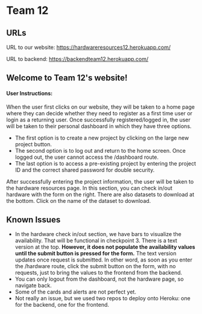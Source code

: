 # Team 12

## URLs
URL to our website: https://hardwareresources12.herokuapp.com/

URL to backend: https://backendteam12.herokuapp.com/

## Welcome to Team 12's website!

#### User Instructions:

When the user first clicks on our website, they will be taken to a home page where they can decide whether they need to register as a first time user or login as a returning user. Once successfully registered/logged in, the user will be taken to their personal dashboard in which they have three options.

- The first option is to create a new project by clicking on the large new project button. 
- The second option is to log out and return to the home screen. Once logged out, the user cannot access the /dashboard route.
- The last option is to access a pre-existing project by entering the project ID and the correct shared password for double security. 

After successfully entering the project information, the user will be taken to the hardware resources page.
In this section, you can check in/out hardware with the form on the right. There are also datasets to download at the bottom. Click on the name of the dataset to download.

## Known Issues


 - In the hardware check in/out section, we have bars to visualize the availability. That will be functional in checkpoint 3. There is a text version at the top. **However, it does not populate the availability values until the submit button is pressed for the form.** The text version updates once request is submitted. In other word, as soon as you enter the /hardware route, click the submit button on the form, with no requests, just to bring the values to the frontend from the backend.
 - You can only logout from the dashboard, not the hardware page, so navigate back.
 - Some of the cards and alerts are not perfect yet.
 -  Not really an issue, but we used two repos to deploy onto Heroku: one for the backend, one for the frontend.

